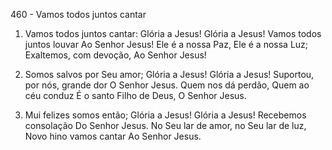 460 - Vamos todos juntos cantar

1. Vamos todos juntos cantar:
   Glória a Jesus! Glória a Jesus!
   Vamos todos juntos louvar
   Ao Senhor Jesus!
   Ele é a nossa Paz, Ele é a nossa Luz;
   Exaltemos, com devoção,
   Ao Senhor Jesus!

2. Somos salvos por Seu amor;
   Glória a Jesus! Glória a Jesus!
   Suportou, por nós, grande dor
   O Senhor Jesus.
   Quem nos dá perdão, Quem ao céu conduz
   É o santo Filho de Deus,
   O Senhor Jesus.

3. Mui felizes somos então;
   Glória a Jesus! Glória a Jesus!
   Recebemos consolação
   Do Senhor Jesus.
   No Seu lar de amor, no Seu lar de luz,
   Novo hino vamos cantar
   Ao Senhor Jesus.
